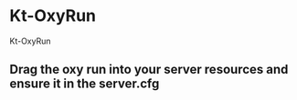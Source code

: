 # Kt-OxyRun
Kt-OxyRun
## Drag the oxy run into your server resources and ensure it in the server.cfg

